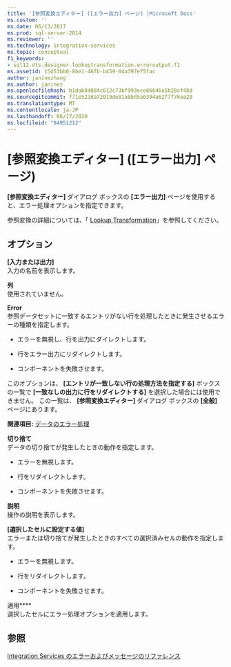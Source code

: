 ```yaml
---
title: '[参照変換エディター] ([エラー出力] ページ) |Microsoft Docs'
ms.custom: ''
ms.date: 06/13/2017
ms.prod: sql-server-2014
ms.reviewer: ''
ms.technology: integration-services
ms.topic: conceptual
f1_keywords:
- sql12.dts.designer.lookuptransformation.erroroutput.f1
ms.assetid: 15d53bb0-8be1-46fb-b459-04a397e75fac
author: janinezhang
ms.author: janinez
ms.openlocfilehash: b1dab84084c612c73bf993ece66646a5b28cf48d
ms.sourcegitcommit: f71e523da72019de81a8bd5a0394a62f7f76ea20
ms.translationtype: MT
ms.contentlocale: ja-JP
ms.lasthandoff: 06/17/2020
ms.locfileid: "84951212"
---
```

# <a name="lookup-transformation-editor-error-output-page"></a>[参照変換エディター] ([エラー出力] ページ)
  **[参照変換エディター]** ダイアログ ボックスの **[エラー出力]** ページを使用すると、エラー処理オプションを指定できます。  
  
 参照変換の詳細については、「 [Lookup Transformation](data-flow/transformations/lookup-transformation.md)」を参照してください。  
  
## <a name="options"></a>オプション  
 **[入力または出力]**  
 入力の名前を表示します。  
  
 **列**  
 使用されていません。  
  
 **Error**  
 参照データセットに一致するエントリがない行を処理したときに発生させるエラーの種類を指定します。  
  
-   エラーを無視し、行を出力にダイレクトします。  
  
-   行をエラー出力にリダイレクトします。  
  
-   コンポーネントを失敗させます。  
  
 このオプションは、 **[エントリが一致しない行の処理方法を指定する]** ボックスの一覧で **[一致なしの出力に行をリダイレクトする]** を選択した場合には使用できません。 この一覧は、 **[参照変換エディター]** ダイアログ ボックスの **[全般]** ページにあります。  
  
 **関連項目:** [データのエラー処理](data-flow/error-handling-in-data.md)  
  
 **切り捨て**  
 データの切り捨てが発生したときの動作を指定します。  
  
-   エラーを無視します。  
  
-   行をリダイレクトします。  
  
-   コンポーネントを失敗させます。  
  
 **説明**  
 操作の説明を表示します。  
  
 **[選択したセルに設定する値]**  
 エラーまたは切り捨てが発生したときのすべての選択済みセルの動作を指定します。  
  
-   エラーを無視します。  
  
-   行をリダイレクトします。  
  
-   コンポーネントを失敗させます。  
  
 適用****  
 選択したセルにエラー処理オプションを適用します。  
  
## <a name="see-also"></a>参照  
 [Integration Services のエラーおよびメッセージのリファレンス](../../2014/integration-services/integration-services-error-and-message-reference.md)  
  
  
